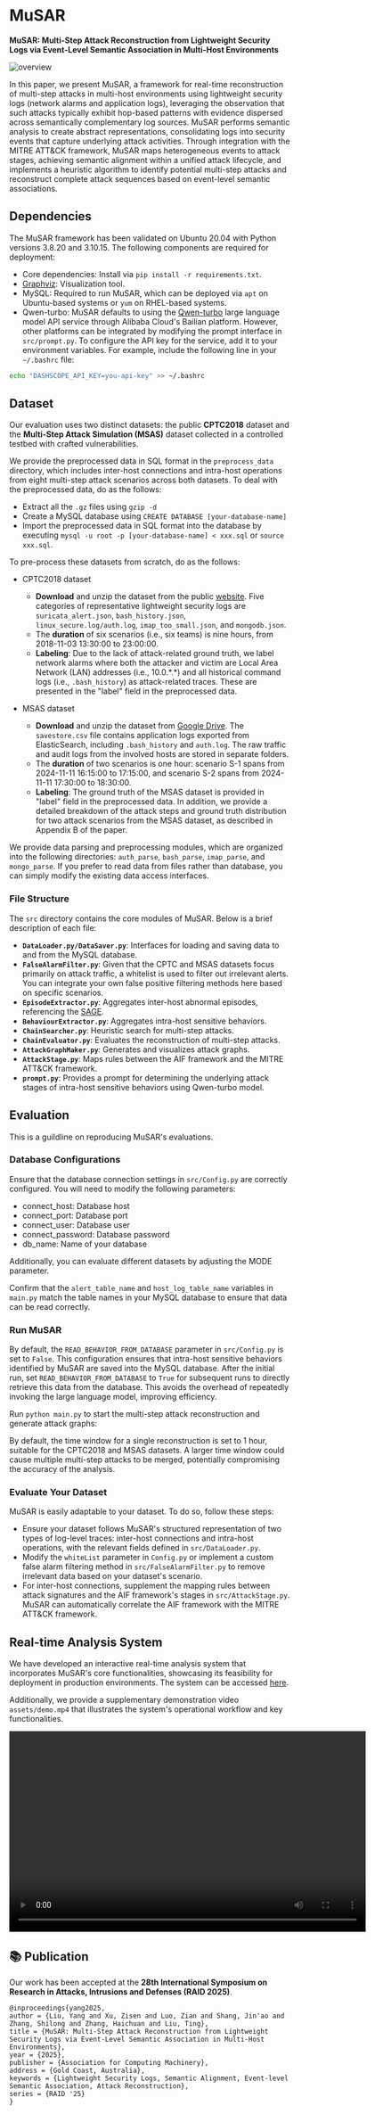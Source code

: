 # MuSAR

**MuSAR: Multi-Step Attack Reconstruction from Lightweight Security Logs via Event-Level Semantic Association in Multi-Host Environments**

![overview](assets/overview.svg)

In this paper, we present MuSAR, a framework for real-time reconstruction of multi-step attacks in multi-host environments using lightweight security logs (network alarms and application logs), leveraging the observation that such attacks typically exhibit hop-based patterns with evidence dispersed across semantically complementary log sources. MuSAR performs semantic analysis to create abstract representations, consolidating logs into security events that capture underlying attack activities. Through integration with the MITRE ATT\&CK framework, MuSAR maps heterogeneous events to attack stages, achieving semantic alignment within a unified attack lifecycle, and implements a heuristic algorithm to identify potential multi-step attacks and reconstruct complete attack sequences based on event-level semantic associations.

## Dependencies

The MuSAR framework has been validated on Ubuntu 20.04 with Python versions 3.8.20 and 3.10.15. The following components are required for deployment:

- Core dependencies: Install via `pip install -r requirements.txt`.
- [Graphviz](https://graphviz.org/): Visualization tool.
- MySQL: Required to run MuSAR, which can be deployed via `apt` on Ubuntu-based systems or `yum` on RHEL-based systems.
- Qwen-turbo: MuSAR defaults to using the [Qwen-turbo](https://www.aliyun.com/product/bailian) large language model API service through Alibaba Cloud's Bailian platform. However, other platforms can be integrated by modifying the prompt interface in `src/prompt.py`. To configure the API key for the service, add it to your environment variables. For example, include the following line in your `~/.bashrc` file:
```sh
echo "DASHSCOPE_API_KEY=you-api-key" >> ~/.bashrc
```

## Dataset

Our evaluation uses two distinct datasets: the public **CPTC2018** dataset and the **Multi-Step Attack Simulation (MSAS)** dataset collected in a controlled testbed with crafted vulnerabilities. 

We provide the preprocessed data in SQL format in the `preprocess_data` directory, which includes inter-host connections and intra-host operations from eight multi-step attack scenarios across both datasets. To deal with the preprocessed data, do as the follows:
- Extract all the `.gz` files using `gzip -d`
- Create a MySQL database using `CREATE DATABASE [your-database-name]`
- Import the preprocessed data in SQL format into the database by executing `mysql -u root -p [your-database-name] < xxx.sql` or `source xxx.sql`.

To pre-process these datasets from scratch, do as the follows:

- CPTC2018 dataset
  - **Download** and unzip the dataset from the public [website](https://mirror.rit.edu/cptc/). Five categories of representative lightweight security logs are `suricata_alert.json`, `bash_history.json`, `linux_secure.log/auth.log`, `imap_too_small.json`, and `mongodb.json`.
  - The **duration** of six scenarios (i.e., six teams) is nine hours, from 2018-11-03 13:30:00 to 23:00:00.
  - **Labeling**: Due to the lack of attack-related ground truth, we label network alarms where both the attacker and victim are Local Area Network (LAN) addresses (i.e., 10.0.\*.\*) and all historical command logs (i.e., `.bash_history`) as attack-related traces. These are presented in the "label" field in the preprocessed data.

- MSAS dataset
  - **Download** and unzip the dataset from [Google Drive](https://drive.google.com/file/d/1u3pptIsKUdaHuHl4S19uLRSUDD5dl5EE/view?usp=sharing). The `savestore.csv` file contains application logs exported from ElasticSearch, including `.bash_history` and `auth.log`. The raw traffic and audit logs from the involved hosts are stored in separate folders.
  - The **duration** of two scenarios is one hour: scenario S-1 spans from 2024-11-11 16:15:00 to 17:15:00, and scenario S-2 spans from 2024-11-11 17:30:00 to 18:30:00.
  - **Labeling**: The ground truth of the MSAS dataset is provided in "label" field in the preprocessed data. In addition, we provide a detailed breakdown of the attack steps and ground truth distribution for two attack scenarios from the MSAS dataset, as described in Appendix B of the paper.

We provide data parsing and preprocessing modules, which are organized into the following directories: `auth_parse`, `bash_parse`, `imap_parse`, and `mongo_parse`. If you prefer to read data from files rather than database, you can simply modify the existing data access interfaces.

### File Structure

The `src` directory contains the core modules of MuSAR. Below is a brief description of each file:

- **`DataLoader.py/DataSaver.py`**: Interfaces for loading and saving data to and from the MySQL database.
- **`FalseAlarmFilter.py`**: Given that the CPTC and MSAS datasets focus primarily on attack traffic, a whitelist is used to filter out irrelevant alerts. You can integrate your own false positive filtering methods here based on specific scenarios.
- **`EpisodeExtractor.py`**: Aggregates inter-host abnormal episodes, referencing the [SAGE](https://github.com/tudelft-cda-lab/SAGE).
- **`BehaviourExtractor.py`**: Aggregates intra-host sensitive behaviors.
- **`ChainSearcher.py`**: Heuristic search for multi-step attacks.
- **`ChainEvaluator.py`**: Evaluates the reconstruction of multi-step attacks.
- **`AttackGraphMaker.py`**: Generates and visualizes attack graphs.
- **`AttackStage.py`**: Maps rules between the AIF framework and the MITRE ATT&CK framework.
- **`prompt.py`**: Provides a prompt for determining the underlying attack stages of intra-host sensitive behaviors using Qwen-turbo model.

## Evaluation

This is a guildline on reproducing MuSAR's evaluations. 

### Database Configurations

Ensure that the database connection settings in `src/Config.py` are correctly configured. You will need to modify the following parameters:
- connect_host: Database host
- connect_port: Database port
- connect_user: Database user
- connect_password: Database password
- db_name: Name of your database

Additionally, you can evaluate different datasets by adjusting the MODE parameter.

Confirm that the `alert_table_name` and `host_log_table_name` variables in `main.py` match the table names in your MySQL database to ensure that data can be read correctly.


### Run MuSAR

By default, the `READ_BEHAVIOR_FROM_DATABASE` parameter in `src/Config.py` is set to `False`. This configuration ensures that intra-host sensitive behaviors identified by MuSAR are saved into the MySQL database. After the initial run, set  `READ_BEHAVIOR_FROM_DATABASE` to `True` for subsequent runs to directly retrieve this data from the database. This avoids the overhead of repeatedly invoking the large language model, improving efficiency.

Run `python main.py` to start the multi-step attack reconstruction and generate attack graphs:

By default, the time window for a single reconstruction is set to 1 hour, suitable for the CPTC2018 and MSAS datasets. A larger time window could cause multiple multi-step attacks to be merged, potentially compromising the accuracy of the analysis.

### Evaluate Your Dataset

MuSAR is easily adaptable to your dataset. To do so, follow these steps:

- Ensure your dataset follows MuSAR's structured representation of two types of log-level traces: inter-host connections and intra-host operations, with the relevant fields defined in `src/DataLoader.py`.
- Modify the `whiteList` parameter in `Config.py` or implement a custom false alarm filtering method in `src/FalseAlarmFilter.py` to remove irrelevant data based on your dataset's scenario.
- For inter-host connections, supplement the mapping rules between attack signatures and the AIF framework's stages in `src/AttackStage.py`. MuSAR can automatically correlate the AIF framework with the MITRE ATT&CK framework.

## Real-time Analysis System

We have developed an interactive real-time analysis system that incorporates MuSAR's core functionalities, showcasing its feasibility for deployment in production environments. The system can be accessed [here](https://bit.ly/4h11wwZ).

Additionally, we provide a supplementary demonstration video `assets/demo.mp4` that illustrates the system's operational workflow and key functionalities.

<video width="640" height="360" controls>
  <source src="assets/demo.mp4" type="video/mp4">
</video>

## 📚 Publication

Our work has been accepted at the **28th International Symposium on Research in Attacks, Intrusions and Defenses (RAID 2025)**. 

```
@inproceedings{yang2025,
author = {Liu, Yang and Xu, Zisen and Luo, Zian and Shang, Jin'ao and Zhang, Shilong and Zhang, Haichuan and Liu, Ting},
title = {MuSAR: Multi-Step Attack Reconstruction from Lightweight Security Logs via Event-Level Semantic Association in Multi-Host Environments},
year = {2025},
publisher = {Association for Computing Machinery},
address = {Gold Coast, Australia},
keywords = {Lightweight Security Logs, Semantic Alignment, Event-level Semantic Association, Attack Reconstruction},
series = {RAID '25}
}
```

